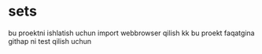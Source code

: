 # sets
bu proektni ishlatish uchun import webbrowser qilish kk 
bu proekt faqatgina githap ni test qilish uchun
